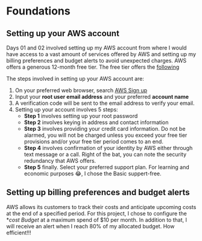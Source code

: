 # Foundations
## Setting up your AWS account
Days 01 and 02 involved setting up my AWS account from where I would have access to a vast amount of services offered by AWS and setting up my billing preferences and budget alerts to avoid unexpected charges. AWS offers a generous 12-month free tier. The free tier offers the [following](https://aws.amazon.com/free/?all-free-tier.sort-by=item.additionalFields.SortRank&all-free-tier.sort-order=asc&awsf.Free%20Tier%20Types=*all&awsf.Free%20Tier%20Categories=categories%23compute)

The steps involved in setting up your AWS account are:
1. On your preferred web browser, search [AWS Sign up](https://portal.aws.amazon.com/billing/signup#/start/email)
2. Input your **root user email address** and your preferred **account name**
3. A verification code will be sent to the email address to verify your email.
4. Setting up your account involves 5 steps:
    - **Step 1** involves setting up your root password
    - **Step 2** involves keying in address and contact information
    - **Step 3** involves providing your credit card information. Do not be alarmed, you will not be charged unless you exceed your free tier provisions and/or your free tier period comes to an end.
    - **Step 4** involves confirmation of your identity by AWS either through text message or a call. Right of the bat, you can note the security redundancy that AWS offers.
    - **Step 5** finally. Select your preferred support plan. For learning and economic purposes 😂, I chose the Basic suppert-free.
  
## Setting up billing preferences and budget alerts
AWS allows its customers to track their costs and anticipate upcoming costs at the end of a specified period. For this project, I chose to configure the **cost Budget* at a maximum spend of $10 per month. In addition to that, I will receive an alert when I reach 80% of my allocated budget. How efficient!!!
